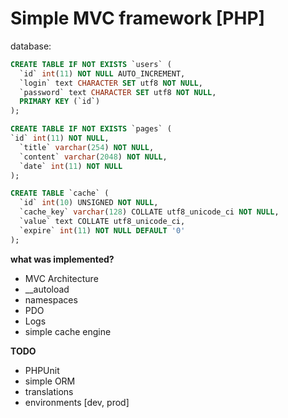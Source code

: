 # Simple MVC framework [PHP]

database:
```sql
CREATE TABLE IF NOT EXISTS `users` (
  `id` int(11) NOT NULL AUTO_INCREMENT,
  `login` text CHARACTER SET utf8 NOT NULL,
  `password` text CHARACTER SET utf8 NOT NULL,
  PRIMARY KEY (`id`)
);

CREATE TABLE IF NOT EXISTS `pages` (
`id` int(11) NOT NULL,
  `title` varchar(254) NOT NULL,
  `content` varchar(2048) NOT NULL,
  `date` int(11) NOT NULL
);

CREATE TABLE `cache` (
  `id` int(10) UNSIGNED NOT NULL,
  `cache_key` varchar(128) COLLATE utf8_unicode_ci NOT NULL,
  `value` text COLLATE utf8_unicode_ci,
  `expire` int(11) NOT NULL DEFAULT '0'
);


```


**what was implemented?**
- MVC Architecture
- __autoload
- namespaces
- PDO
- Logs
- simple cache engine

**TODO**
- PHPUnit
- simple ORM
- translations
- environments [dev, prod]
